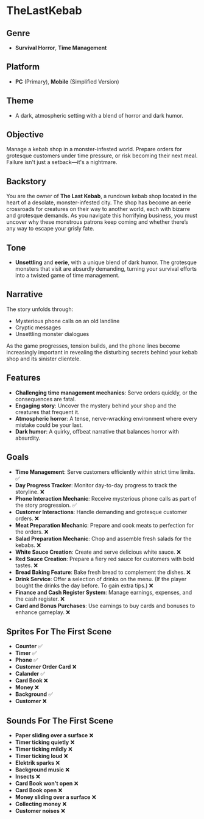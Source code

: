 # TheLastKebab

## Genre
- **Survival Horror**, **Time Management**

## Platform
- **PC** (Primary), **Mobile** (Simplified Version)

## Theme
- A dark, atmospheric setting with a blend of horror and dark humor.

## Objective
Manage a kebab shop in a monster-infested world. Prepare orders for grotesque customers under time pressure, or risk becoming their next meal. Failure isn't just a setback—it's a nightmare.

## Backstory
You are the owner of **The Last Kebab**, a rundown kebab shop located in the heart of a desolate, monster-infested city. The shop has become an eerie crossroads for creatures on their way to another world, each with bizarre and grotesque demands. As you navigate this horrifying business, you must uncover why these monstrous patrons keep coming and whether there’s any way to escape your grisly fate.

## Tone
- **Unsettling** and **eerie**, with a unique blend of dark humor. The grotesque monsters that visit are absurdly demanding, turning your survival efforts into a twisted game of time management.

## Narrative
The story unfolds through:
- Mysterious phone calls on an old landline
- Cryptic messages
- Unsettling monster dialogues

As the game progresses, tension builds, and the phone lines become increasingly important in revealing the disturbing secrets behind your kebab shop and its sinister clientele.

## Features
- **Challenging time management mechanics**: Serve orders quickly, or the consequences are fatal.
- **Engaging story**: Uncover the mystery behind your shop and the creatures that frequent it.
- **Atmospheric horror**: A tense, nerve-wracking environment where every mistake could be your last.
- **Dark humor**: A quirky, offbeat narrative that balances horror with absurdity.

## Goals
- **Time Management**: Serve customers efficiently within strict time limits.                                                           ✅
- **Day Progress Tracker**: Monitor day-to-day progress to track the storyline.                                                         ❌
- **Phone Interaction Mechanic**: Receive mysterious phone calls as part of the story progression.                                      ✅
- **Customer Interactions**: Handle demanding and grotesque customer orders.                                                            ❌
- **Meat Preparation Mechanic**: Prepare and cook meats to perfection for the orders.                                                   ❌
- **Salad Preparation Mechanic**: Chop and assemble fresh salads for the kebabs.                                                        ❌
- **White Sauce Creation**: Create and serve delicious white sauce.                                                                     ❌
- **Red Sauce Creation**: Prepare a fiery red sauce for customers with bold tastes.                                                     ❌
- **Bread Baking Feature**: Bake fresh bread to complement the dishes.                                                                  ❌
- **Drink Service**: Offer a selection of drinks on the menu. (If the player bought the drinks the day before. To gain extra tips.)     ❌
- **Finance and Cash Register System**: Manage earnings, expenses, and the cash register.                                               ❌
- **Card and Bonus Purchases**: Use earnings to buy cards and bonuses to enhance gameplay.                                              ❌

## Sprites For The First Scene
- **Counter** ✅
- **Timer** ✅
- **Phone** ✅
- **Customer Order Card** ❌
- **Calander** ✅
- **Card Book** ❌
- **Money** ❌
- **Background** ✅
- **Customer** ❌

 ## Sounds For The First Scene
- **Paper sliding over a surface** ❌
- **Timer ticking quietly** ❌
- **Timer ticking mildly** ❌
- **Timer ticking loud** ❌
- **Elektrik sparks** ❌
- **Background music** ❌
- **Insects** ❌
- **Card Book won't open** ❌
- **Card Book open** ❌
- **Money sliding over a surface** ❌
- **Collecting money** ❌
- **Customer noises** ❌



